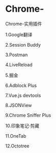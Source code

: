 # Chrome-
Chrome-实用插件

1.Google翻译

2.Session Buddy

3.Postman

4.LiveReload

5.掘金 

6.Adblock Plus

7.Vue.js devtools

8.JSONView

9.Chrome Sniffer Plus

10.印象笔记·剪藏

11.OneTab

12.Octotree
